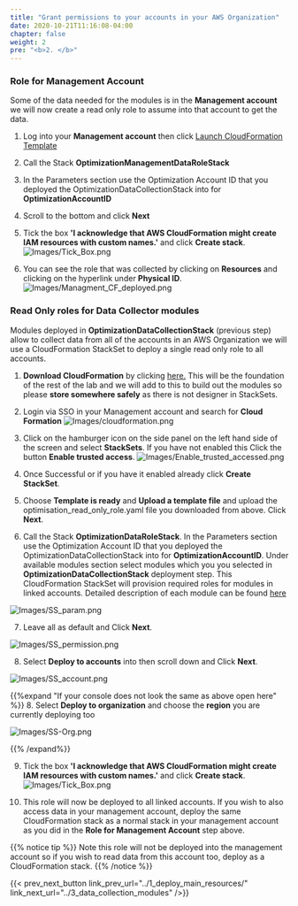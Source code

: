 ```yaml
---
title: "Grant permissions to your accounts in your AWS Organization"
date: 2020-10-21T11:16:08-04:00
chapter: false
weight: 2
pre: "<b>2. </b>"
---
```


### Role for Management Account

Some of the data needed for the modules is in the **Management account** we will now create a read only role to assume into that account to get the data. 

1.  Log into your **Management account** then click [Launch CloudFormation Template](https://console.aws.amazon.com/cloudformation/home#/stacks/new?&templateURL=https://aws-well-architected-labs.s3-us-west-2.amazonaws.com/Cost/Labs/300_Optimization_Data_Collection/Management.yaml)

2. Call the Stack **OptimizationManagementDataRoleStack**

3. In the Parameters section use the Optimization Account ID that you deployed the OptimizationDataCollectionStack into for **OptimizationAccountID** 

4. Scroll to the bottom and click **Next**

5. Tick the box **'I acknowledge that AWS CloudFormation might create IAM resources with custom names.'** and click **Create stack**.
![Images/Tick_Box.png](/Cost/300_Optimization_Data_Collection/Images/Tick_Box.png)

6. You can see the role that was collected by clicking on **Resources** and clicking on the hyperlink under **Physical ID**.
![Images/Managment_CF_deployed.png](/Cost/300_Optimization_Data_Collection/Images/Managment_CF_deployed.png)



### Read Only roles for Data Collector modules

Modules deployed in **OptimizationDataCollectionStack** (previous step) allow to collect data from all of the accounts in an AWS Organization we will use a CloudFormation StackSet to deploy a single read only role to all accounts. 

1. **Download CloudFormation** by clicking [here.](/Cost/300_Optimization_Data_Collection/Code/optimisation_read_only_role.yaml) This will be the foundation of the rest of the lab and we will add to this to build out the modules so please **store somewhere safely** as there is not designer in StackSets. 

2. Login via SSO in your Management account and search for **Cloud Formation**
![Images/cloudformation.png](/Cost/300_Organization_Data_CUR_Connection/Images/cloudformation.png)

3. Click on the hamburger icon on the side panel on the left hand side of the screen and select **StackSets**. If you have not enabled this Click the button **Enable trusted access**. 
![Images/Enable_trusted_accessed.png](/Cost/300_Optimization_Data_Collection/Images/Enable_trusted_accessed.png)

4. Once Successful or if you have it enabled already click **Create StackSet**.  

5. Choose **Template is ready** and **Upload a template file** and upload the optimisation_read_only_role.yaml file you downloaded from above. Click **Next**.

6. Call the Stack **OptimizationDataRoleStack**. In the Parameters section use the Optimization Account ID that you deployed the OptimizationDataCollectionStack into for **OptimizationAccountID**. Under available modules section select modules which you you selected in **OptimizationDataCollectionStack** deployment step. This CloudFormation StackSet will provision required roles for modules in linked accounts. Detailed description of each module can be found [here](../3_data_collection_modules)

![Images/SS_param.png](/Cost/300_Optimization_Data_Collection/Images/SS_param.png)

7. Leave all as default and Click **Next**.

![Images/SS_permission.png](/Cost/300_Optimization_Data_Collection/Images/SS_permission.png)

8. Select **Deploy to accounts** into then scroll down and Click **Next**.

![Images/SS_account.png](/Cost/300_Optimization_Data_Collection/Images/SS_account.png)

{{%expand "If your console does not look the same as above open here" %}}
8. Select **Deploy to organization** and choose the **region** you are currently deploying too

![Images/SS-Org.png](/Cost/300_Optimization_Data_Collection/Images/SS-Org.png)

{{% /expand%}}

9. Tick the box **'I acknowledge that AWS CloudFormation might create IAM resources with custom names.'** and click **Create stack**.
![Images/Tick_Box.png](/Cost/300_Optimization_Data_Collection/Images/Tick_Box.png)

10. This role will now be deployed to all linked accounts. If you wish to also access data in your management account, deploy the same CloudFormation stack as a normal stack in your management account as you did in the **Role for Management Account** step above. 

{{% notice tip %}}
Note this role will not be deployed into the management account so if you wish to read data from this account too, deploy as a CloudFormation stack. 
{{% /notice %}}


{{< prev_next_button link_prev_url="../1_deploy_main_resources/" link_next_url="../3_data_collection_modules" />}}
